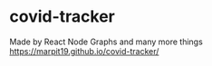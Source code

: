 # covid-tracker
Made by React Node Graphs and many more things
https://marpit19.github.io/covid-tracker/
